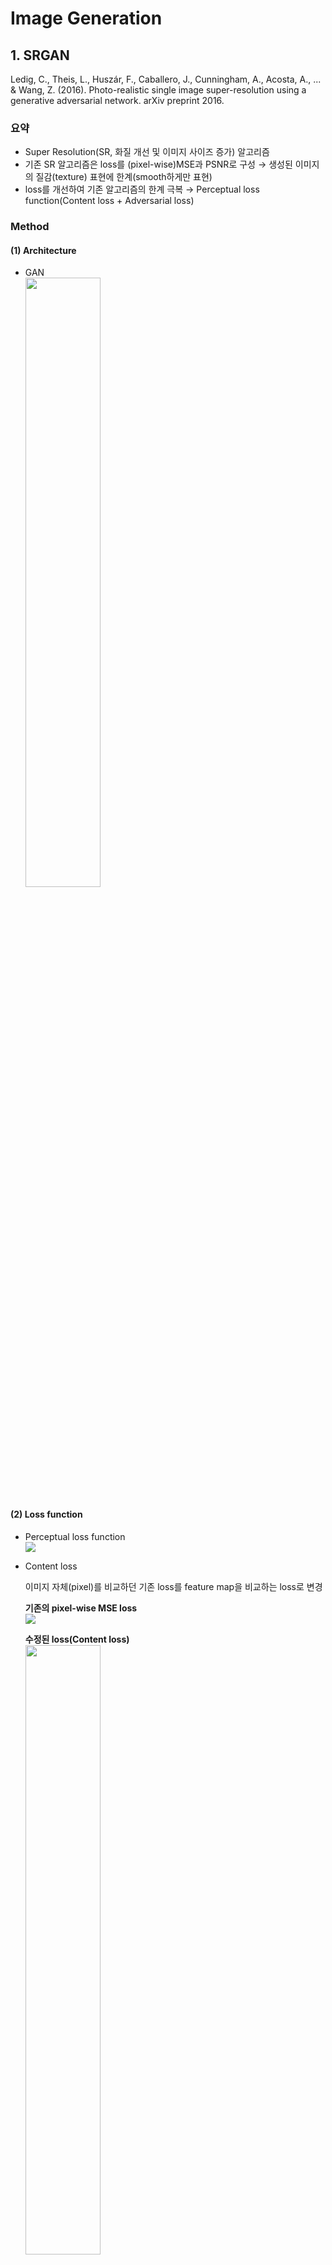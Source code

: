 # Image Generation
## 1. SRGAN
Ledig, C., Theis, L., Huszár, F., Caballero, J., Cunningham, A., Acosta, A., ... & Wang, Z. (2016). Photo-realistic single image super-resolution using a generative adversarial network. arXiv preprint 2016.

### 요약
- Super Resolution(SR, 화질 개선 및 이미지 사이즈 증가) 알고리즘
- 기존 SR 알고리즘은 loss를 (pixel-wise)MSE과 PSNR로 구성 &#8594; 생성된 이미지의 질감(texture) 표현에 한계(smooth하게만 표현)
- loss를 개선하여 기존 알고리즘의 한계 극복 &#8594; Perceptual loss function(Content loss + Adversarial loss)

### Method
#### (1) Architecture
- GAN  
<img src = "./img/srgan/architecture.PNG" width="50%"></center>

#### (2) Loss function
- Perceptual loss function  
<img src = "./img/srgan/loss1.PNG"></center>

- Content loss  

  이미지 자체(pixel)를 비교하던 기존 loss를 feature map을 비교하는 loss로 변경  
  
  __기존의 pixel-wise MSE loss__  
  <img src = "./img/srgan/loss2.PNG"></center>

  __수정된 loss(Content loss)__  
  <img src = "./img/srgan/loss3.jpg" width="50%"></center>

- Advrsarial loss  
<img src = "./img/srgan/loss4.PNG"></center>  


## 2. ESRGAN
Wang, X., Yu, K., Wu, S., Gu, J., Liu, Y., Dong, C., ... & Change Loy, C. (2018). Esrgan: Enhanced super-resolution generative adversarial networks. In Proceedings of the European Conference on Computer Vision (ECCV) Workshops (pp. 0-0).

### 요약
- SRGAN에서 3가지 부분(Architecture, Discriminator, Perceptual loss) 개선  

### Method  
#### (1) Architecture(Generator)  
- Batch Normalization(BN) 제거 & Residual scaling 도입  
  BN은 훈련 중에 batch의 평균과 분산을 사용하여 feature를 normalize하고 테스트 중에 전체 학습 데이터의 추정된 평균과 분산을 사용. 훈련 및 테스트 데이터의 통계값이 많이 다를 때 BN 계층은 unpleasant artifact를 도입하고 일반화 능력 제한 &#8594; BN 레이어를 제거하여 일반화 능력을 향상시키고 계산 복잡성과 메모리 사용량을 줄임   
  residual을 0과 1사이의 상수를 곱하여 scaling down하는 Residual scaling를 도입하여 안정적으로 만듦
- Residual-in-Residual Dense Block(RDDB) 도입 &#8594; higher capacity & easier to train  
<img src = "./img/esrgan/architecture1.PNG" width="50%"></center>  
<img src = "./img/esrgan/architecture2.PNG" width="50%"></center>  

#### (2) Discriminator  
- Relativistic GAN(RaGAN) 사용: 기존 GAN의 Discriminator는 real인지 fake인지 판단하는 이진 분류였다면 RaGAN의 Discriminator는 한 이미지가 다른 이미지보다 더 실제 같은지를 판단 &#8594; more realistic texture details  
  __Standard Discriminator & Relativistic Discriminator__  
<img src = "./img/esrgan/discriminator.PNG" width="50%"></center>  
  __Discriminator loss__  
<img src = "./img/esrgan/discriminator_loss.PNG" width="50%"></center>  
  __Generator loss__  
<img src = "./img/esrgan/generator_loss.PNG" width="50%"></center>  
<img src = "./img/esrgan/E.PNG" width="3%"></center>는 실제 데이터(X<sub>r</sub>) 한 개에 대해 생성된 이미지(X<sub>f</sub>)는 여러 개이므로, 모든 mini-batch의 fake data에 대해 average 취함  
  SRGAN에서는 Generator loss가 생성된 이미지에 대해서만 영향을 받지만 ESRGAN에서는 실제 데이터와 생성된 데이터 모두로부터 영향 받음  
#### (3) Perceptual loss 개선  
- activation 이전의 VGG feature 사용(SRGAN에서는 activation 이후의 feature 사용) &#8594; sharper edges & more visually pleasing results  
- activation을 취한 feature는 Sparse해진다는 문제 존재(특히 Very deep network일 경우 더욱 심함) &#8594; weak supervision & inferior performance(아래 그림에서 after activation을 보면 feature가 많이 사라짐을 알 수 있음)    
<img src = "./img/esrgan/feature_map.PNG" width="60%"></center>  
  __Total loss for the Generator__  
<img src = "./img/esrgan/L_G.PNG" width="20%"></center>  
  __L<sub>1</sub> loss(Content loss)__  
<img src = "./img/esrgan/L_1.PNG" width="20%"></center>  
  L<sub>G</sub>는 Total Generator loss이며 L<sub>percep</sub>와 L<sub>G</sub><sup>Ra</sup>(Relativistic Discriminator에서의 Generator loss), L<sub>1</sub>로 이루어짐  
  L<sub>1</sub>은 content loss로 G(x<sub>i</sub>)와 ground-truth y와의 1-norm distance에 해당함  
#### (4) Network Interpolation  
- G<sub>PSNR</sub>(PSNR-oriented network) 학습 &#8594; fine-tuning해서 G<sub>GAN</sub>(GAN-based network) 학습
- 두 모델(G<sub>PSNR</sub>, G<sub>GAN</sub>)을 보간하여 G<sub>INTERP</sub> 모델 도출  
<img src = "./img/esrgan/network_interpolation.PNG" width="40%"></center>  

### 적용 결과  
<img src = "./img/esrgan/comparison.PNG" width="50%"></center>  

## 3. iSeeBetter
Chadha, A., Britto, J., & Roja, M. M. (2020). iSeeBetter: Spatio-temporal video super-resolution using recurrent generative back-projection networks. Computational Visual Media, 6(3), 307-317.  

### 요약  
- 영상에서 현재 및 인접 프레임에 대한 공간 및 시간 정보 추출 &#8594; Video Super Resolution(VSR)  
- 기존 SR 알고리즘은 단일 이미지에 대해서 SR을 적용(SISR, Sigle-Image Super Resolution) &#8594; 영상에 적용할 경우 시간적 일관성이 부족(Lack of temporal coherency)  
- 세 가지 측면에서 Novelty  
  - Generator: Recurrent back-projection networks(RBPNs) &#8594; 현재 및 인접 프레임에 대한 공간 및 시간 정보 추출  
  - Discriminator: SRGAN &#8594; 기존 알고리즘에서 볼 수 있는 artifact를 제거하면서 SR 이미지의 자연스러움(Naturality) 개선  
  - Four-fold loss function: MSE, Perceptual, adversarial, total-variation(TV) &#8594; 이미지의 미세한 세부 사항을 잘 포착  

### Method  
#### (1) Architecture  
<img src = "./img/iSeeBetter/architecture1.jpg"></center>  
- RBPN(Generator) = SISR(Single Image Super Resolution) + MISR(Multi Image Super Resolution)  
  - SISR(Fig. 3)    
    - LR<sub>t</sub>의 사이즈를 키우는 역할  
    <img src = "./img/iSeeBetter/SISR.PNG" width="70%"></center> 
  - MISR(Fig. 4)
    - 이전 시점의 이미지와의 차이를 계산하여 변화된 정도를 반영.  
    - Projection Module은 Upscale Projection과 Down Projection으로 구성  
    - Upscale Projection: 이전 시점과 현재 시점의 차이를 기반으로 encoding하여 H<sub>t-l</sub> 생성  
    - Downscale Projection: Upscale Projection의 output인 H<sub>t-l</sub>을 입력으로 받아서 decoding하여 L<sub>t-l</sub> 생성  
    <img src = "./img/iSeeBetter/MISR.PNG" width="70%"></center>
- SRGAN(Discriminator, Fig. 5)  
  - SRGAN에서 사용한 Discriminator를 사용함  
  - 일반적인 GAN에서 사용하는 Discriminator와 동일(이진 분류)  
  <img src = "./img/iSeeBetter/Discriminator.PNG" width="70%"></center>  
#### (2) Loss function  
- Generator loss  
<img src = "./img/iSeeBetter/generator_loss.PNG" width="50%"></center>  
  - MSE loss
    - Pixel wise(PSNR과 SSIM 최적화하기에 좋음), 디테일을 못 잡는다는 문제 존재(Overly-smooth)  
    <img src = "./img/iSeeBetter/mse_loss.PNG" width="50%"></center>  
  - Perceptual loss
    - SRGAN의 Perceptual loss와 동일
    - HR과 SR에 대해 VGG-19의 중간 feature map(after activation, before maxpooling layer) 간의 차이로 구성됨  
    <img src = "./img/iSeeBetter/perceptual_loss.PNG" width="50%"></center>  
  - Adversarial loss(G 학습에 사용)  
    - D가 생성된 이미지에 대해 진짜라고 예측하게끔 G 학습 시킴
    <img src = "./img/iSeeBetter/adversarial_loss.PNG" width="50%"></center>  
  - Total-Variation loss(TV loss)  
    - 이웃한 픽셀과의 차이로 구성됨
    - noise를 줄이기 위한 목적
    <img src = "./img/iSeeBetter/TV_loss.PNG" width="50%"></center>  
- Discriminator loss  
  - 실제 이미지는 예측 확률 높게, 생성된 이미지는 예측 확률 낮게 예측하도록 구성
  <img src = "./img/iSeeBetter/discriminator_loss.PNG" width="50%"></center>  
